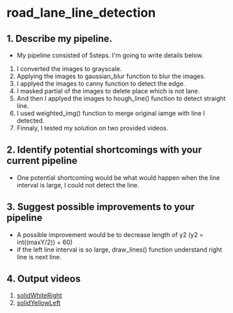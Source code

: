 # road_lane_line_detection


## 1. Describe my pipeline. 

- My pipeline consisted of 5steps. I'm going to write details below.
1. I converted the images to grayscale.
2. Applying the images to gaussian_blur function to blur the images.
3. I applyed the images to canny function to detect the edge.
4. I masked partial of the images to delete place which is not lane.
5. And then I applyed the images to hough_line() function to detect straight line.
6. I used weighted_img() function to merge original iamge with line I detected.
7. Finnaly, I tested my solution on two provided videos.


## 2. Identify potential shortcomings with your current pipeline
- One potential shortcoming would be what would happen when the line interval is large, I could not detect the line.

## 3. Suggest possible improvements to your pipeline
- A possible improvement would be to decrease length of y2 (y2 = int((maxY/2)) + 60)
- if the left line interval is so large, draw_lines() function understand right line is next line.

## 4. Output videos
1. [solidWhiteRight](https://www.youtube.com/watch?v=7N8M5-Zdnzk&feature=youtu.be)
2. [solidYellowLeft](https://www.youtube.com/watch?v=ba81I_ywZ4Q&feature=youtu.be)
